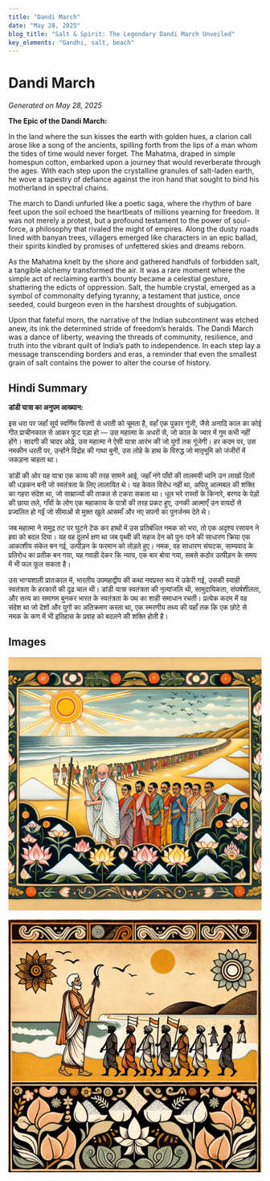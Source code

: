 ```yaml
---
title: "Dandi March"
date: "May 28, 2025"
blog_title: "Salt & Spirit: The Legendary Dandi March Unveiled"
key_elements: "Gandhi, salt, beach"
---
```


# Dandi March

*Generated on May 28, 2025*

**The Epic of the Dandi March:**

In the land where the sun kisses the earth with golden hues, a clarion call arose like a song of the ancients, spilling forth from the lips of a man whom the tides of time would never forget. The Mahatma, draped in simple homespun cotton, embarked upon a journey that would reverberate through the ages. With each step upon the crystalline granules of salt-laden earth, he wove a tapestry of defiance against the iron hand that sought to bind his motherland in spectral chains.

The march to Dandi unfurled like a poetic saga, where the rhythm of bare feet upon the soil echoed the heartbeats of millions yearning for freedom. It was not merely a protest, but a profound testament to the power of soul-force, a philosophy that rivaled the might of empires. Along the dusty roads lined with banyan trees, villagers emerged like characters in an epic ballad, their spirits kindled by promises of unfettered skies and dreams reborn.

As the Mahatma knelt by the shore and gathered handfuls of forbidden salt, a tangible alchemy transformed the air. It was a rare moment where the simple act of reclaiming earth’s bounty became a celestial gesture, shattering the edicts of oppression. Salt, the humble crystal, emerged as a symbol of commonalty defying tyranny, a testament that justice, once seeded, could burgeon even in the harshest droughts of subjugation.

Upon that fateful morn, the narrative of the Indian subcontinent was etched anew, its ink the determined stride of freedom’s heralds. The Dandi March was a dance of liberty, weaving the threads of community, resilience, and truth into the vibrant quilt of India’s path to independence. In each step lay a message transcending borders and eras, a reminder that even the smallest grain of salt contains the power to alter the course of history.

## Hindi Summary

**डांडी यात्रा का अनुपम आख्यान:**

इस धरा पर जहाँ सूर्य स्वर्णिम किरणों से धरती को चूमता है, वहाँ एक पुकार गूंजी, जैसे अनादि काल का कोई गीत प्राचीनकाल से आकर फूट पड़ा हो — उस महात्मा के अधरों से, जो काल के ज्वार में गुम कभी नहीं होंगे। सादगी की चादर ओढ़े, उस महात्मा ने ऐसी यात्रा आरंभ की जो युगों तक गूंजेगी। हर कदम पर, उस नमकीन धरती पर, उन्होंने विद्रोह की गाथा बुनी, उस लोहे के हाथ के विरुद्ध जो मातृभूमि को जंजीरों में जकड़ना चाहता था।

डांडी की ओर यह यात्रा एक काव्य की तरह सामने आई, जहाँ नंगे पाँवों की तालमयी ध्वनि उन लाखों दिलों की धड़कन बनी जो स्वतंत्रता के लिए लालायित थे। यह केवल विरोध नहीं था, अपितु आत्मबल की शक्ति का गहरा संदेश था, जो साम्राज्यों की ताकत से टकरा सकता था। धूल भरे रास्तों के किनारे, बरगद के पेड़ों की छाया तले, गाँवों के लोग एक महाकाव्य के पात्रों की तरह प्रकट हुए, उनकी आत्माएँ उन वायदों से प्रज्वलित हो गईं जो सीमाओं से मुक्त खुले आसमाँ और नए सपनों का पुनर्जनम देते थे।

जब महात्मा ने समुद्र तट पर घुटने टेक कर हाथों में उस प्रतिबंधित नमक को भरा, तो एक अदृश्य रसायन ने हवा को बदल दिया। यह वह दुलर्भ क्षण था जब पृथ्वी की सहज देन को पुनः पाने की साधारण क्रिया एक आकाशीय संकेत बन गई, उत्पीड़न के फरमान को तोड़ते हुए। नमक, वह साधारण संघटक, साम्यवाद के प्रतिरोध का प्रतीक बन गया, यह गवाही देकर कि न्याय, एक बार बोया गया, सबसे कठोर उत्पीड़न के समय में भी फल फूल सकता है।

उस भाग्यशाली प्रातःकाल में, भारतीय उपमहाद्वीप की कथा नवप्रस्त रूप में उकेरी गई, उसकी स्याही स्वतंत्रता के हरकारों की दृढ़ चाल थी। डांडी यात्रा स्वतंत्रता की नृत्यांजलि थी, सामुदायिकता, संघर्षशीलता, और सत्य का समागम बुनकर भारत के स्वतंत्रता के पथ का शाही समाधान रचती। प्रत्येक कदम में वह संदेश था जो देशों और युगों का अतिक्रमण करता था, एक स्मरणीय तथ्य की यहाँ तक कि एक छोटे से नमक के कण में भी इतिहास के प्रवाह को बदलने की शक्ति होती है।

## Images

![Dandi March - Variation 1](https://raw.githubusercontent.com/amarshat/mithila-content/main/images/2025/05/2025-05-28-am-dandi-march.png)

![Dandi March - Variation 2](https://raw.githubusercontent.com/amarshat/mithila-content/main/images/2025/05/2025-05-28-pm-dandi-march.png)
